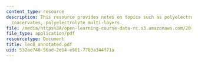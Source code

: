 ```yaml
---
content_type: resource
description: This resource provides notes on topics such as polyelectrolyte hydrogels,
  coacervates, polyelectrolyte multi-layers.
file: /media/https%3A/open-learning-course-data-rc.s3.amazonaws.com/20-462j-molecular-principles-of-biomaterials-spring-2006/532ae74856ad2d14e9017783a344f71a_lec8_annotated.pdf
file_type: application/pdf
resourcetype: Document
title: lec8_annotated.pdf
uid: 532ae748-56ad-2d14-e901-7783a344f71a
---
```

